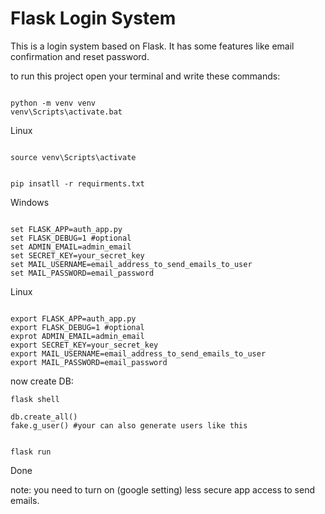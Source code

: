 # Flask Login System

This is a login system based on Flask. It has some features like email confirmation and reset password.

to run this project open your terminal and write these commands:
```

python -m venv venv
venv\Scripts\activate.bat

```
Linux
```

source venv\Scripts\activate

```

```

pip insatll -r requirments.txt

```
Windows
```

set FLASK_APP=auth_app.py
set FLASK_DEBUG=1 #optional
set ADMIN_EMAIL=admin_email
set SECRET_KEY=your_secret_key
set MAIL_USERNAME=email_address_to_send_emails_to_user
set MAIL_PASSWORD=email_password

```

Linux
```

export FLASK_APP=auth_app.py
export FLASK_DEBUG=1 #optional
exprot ADMIN_EMAIL=admin_email
export SECRET_KEY=your_secret_key
export MAIL_USERNAME=email_address_to_send_emails_to_user
export MAIL_PASSWORD=email_password

```

now create DB:
```
flask shell

```
```
db.create_all()
fake.g_user() #your can also generate users like this

```

```

flask run

```
Done

note: you need to turn on (google setting) less secure app access to send emails.
